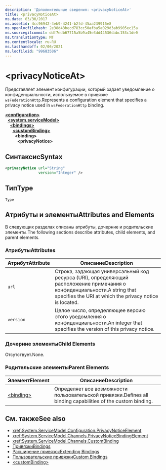 ```yaml
---
description: 'Дополнительные сведения: <privacyNoticeAt>'
title: <privacyNoticeAt>
ms.date: 03/30/2017
ms.assetid: 4cc96942-4eb9-4241-b2fd-45aa239915e8
ms.openlocfilehash: 2e38d43becd783cc50afba5a029d3ab9905ec15a
ms.sourcegitcommit: ddf7edb67715a5b9a45e3dd44536dabc153c1de0
ms.translationtype: MT
ms.contentlocale: ru-RU
ms.lasthandoff: 02/06/2021
ms.locfileid: "99683506"
---
```

# \<privacyNoticeAt>

<span data-ttu-id="1303b-102">Представляет элемент конфигурации, который задает уведомление о конфиденциальности, используемое в привязке `wsFederationHttp`.</span><span class="sxs-lookup"><span data-stu-id="1303b-102">Represents a configuration element that specifies a privacy notice used in `wsFederationHttp` binding.</span></span>  
  
[**\<configuration>**](../configuration-element.md)\
&nbsp;&nbsp;[**\<system.serviceModel>**](system-servicemodel.md)\
&nbsp;&nbsp;&nbsp;&nbsp;[**\<bindings>**](bindings.md)\
&nbsp;&nbsp;&nbsp;&nbsp;&nbsp;&nbsp;[**\<customBinding>**](custombinding.md)\
&nbsp;&nbsp;&nbsp;&nbsp;&nbsp;&nbsp;&nbsp;&nbsp;**\<binding>**\
&nbsp;&nbsp;&nbsp;&nbsp;&nbsp;&nbsp;&nbsp;&nbsp;&nbsp;&nbsp;**\<privacyNotice>**  
  
## <a name="syntax"></a><span data-ttu-id="1303b-103">Синтаксис</span><span class="sxs-lookup"><span data-stu-id="1303b-103">Syntax</span></span>  
  
```xml  
<privacyNotice url="String"
               version="Integer" />
```  
  
## <a name="type"></a><span data-ttu-id="1303b-104">Тип</span><span class="sxs-lookup"><span data-stu-id="1303b-104">Type</span></span>  

 `Type`  
  
## <a name="attributes-and-elements"></a><span data-ttu-id="1303b-105">Атрибуты и элементы</span><span class="sxs-lookup"><span data-stu-id="1303b-105">Attributes and Elements</span></span>  

 <span data-ttu-id="1303b-106">В следующих разделах описаны атрибуты, дочерние и родительские элементы.</span><span class="sxs-lookup"><span data-stu-id="1303b-106">The following sections describe attributes, child elements, and parent elements.</span></span>  
  
### <a name="attributes"></a><span data-ttu-id="1303b-107">Атрибуты</span><span class="sxs-lookup"><span data-stu-id="1303b-107">Attributes</span></span>  
  
|<span data-ttu-id="1303b-108">Атрибут</span><span class="sxs-lookup"><span data-stu-id="1303b-108">Attribute</span></span>|<span data-ttu-id="1303b-109">Описание</span><span class="sxs-lookup"><span data-stu-id="1303b-109">Description</span></span>|  
|---------------|-----------------|  
|`url`|<span data-ttu-id="1303b-110">Строка, задающая универсальный код ресурса (URI), определяющий расположение примечания о конфиденциальности.</span><span class="sxs-lookup"><span data-stu-id="1303b-110">A string that specifies the URI at which the privacy notice is located.</span></span>|  
|`version`|<span data-ttu-id="1303b-111">Целое число, определяющее версию этого уведомления о конфиденциальности.</span><span class="sxs-lookup"><span data-stu-id="1303b-111">An integer that specifies the version of this privacy notice.</span></span>|  
  
### <a name="child-elements"></a><span data-ttu-id="1303b-112">Дочерние элементы</span><span class="sxs-lookup"><span data-stu-id="1303b-112">Child Elements</span></span>  

 <span data-ttu-id="1303b-113">Отсутствует.</span><span class="sxs-lookup"><span data-stu-id="1303b-113">None.</span></span>  
  
### <a name="parent-elements"></a><span data-ttu-id="1303b-114">Родительские элементы</span><span class="sxs-lookup"><span data-stu-id="1303b-114">Parent Elements</span></span>  
  
|<span data-ttu-id="1303b-115">Элемент</span><span class="sxs-lookup"><span data-stu-id="1303b-115">Element</span></span>|<span data-ttu-id="1303b-116">Описание</span><span class="sxs-lookup"><span data-stu-id="1303b-116">Description</span></span>|  
|-------------|-----------------|  
|[\<binding>](bindings.md)|<span data-ttu-id="1303b-117">Определяет все возможности пользовательской привязки.</span><span class="sxs-lookup"><span data-stu-id="1303b-117">Defines all binding capabilities of the custom binding.</span></span>|  
  
## <a name="see-also"></a><span data-ttu-id="1303b-118">См. также</span><span class="sxs-lookup"><span data-stu-id="1303b-118">See also</span></span>

- <xref:System.ServiceModel.Configuration.PrivacyNoticeElement>
- <xref:System.ServiceModel.Channels.PrivacyNoticeBindingElement>
- <xref:System.ServiceModel.Channels.CustomBinding>
- [<span data-ttu-id="1303b-119">Привязки</span><span class="sxs-lookup"><span data-stu-id="1303b-119">Bindings</span></span>](../../../wcf/bindings.md)
- [<span data-ttu-id="1303b-120">Расширение привязок</span><span class="sxs-lookup"><span data-stu-id="1303b-120">Extending Bindings</span></span>](../../../wcf/extending/extending-bindings.md)
- [<span data-ttu-id="1303b-121">Пользовательские привязки</span><span class="sxs-lookup"><span data-stu-id="1303b-121">Custom Bindings</span></span>](../../../wcf/extending/custom-bindings.md)
- [\<customBinding>](custombinding.md)
